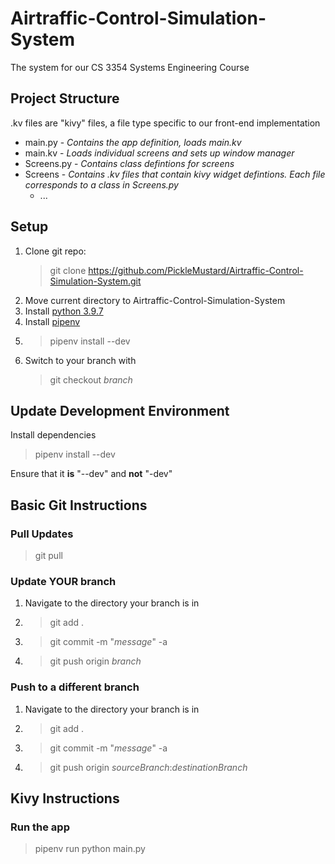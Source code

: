 # Airtraffic-Control-Simulation-System

The system for our CS 3354 Systems Engineering Course

## Project Structure

.kv files are "kivy" files, a file type specific to our front-end implementation

- main.py - *Contains the app definition, loads main.kv*
- main.kv  - *Loads individual screens and sets up window manager*
- Screens.py - *Contains class defintions for screens*
- Screens - *Contains .kv files that contain kivy widget defintions. Each file corresponds to a class in Screens.py*
  - ...

## Setup
1. Clone git repo:
   > git clone https://github.com/PickleMustard/Airtraffic-Control-Simulation-System.git
2. Move current directory to Airtraffic-Control-Simulation-System
3. Install [python 3.9.7](https://www.python.org/downloads/release/python-397/)
4. Install [pipenv](https://github.com/pypa/pipenv#installation)
5. > pipenv install --dev
6. Switch to your branch with 
   > git checkout *branch*

## Update Development Environment
   Install dependencies
   > pipenv install --dev

   Ensure that it **is** "--dev" and **not** "-dev"

## Basic Git Instructions

### Pull Updates
> git pull

### Update YOUR branch
1. Navigate to the directory your branch is in
2. > git add .
3. > git commit -m "*message*" -a
4. > git push origin *branch*

### Push to a different branch
1. Navigate to the directory your branch is in
2. > git add .
3. > git commit -m "*message*" -a
4. > git push origin *sourceBranch*:*destinationBranch*

## Kivy Instructions

### Run the app
> pipenv run python main.py

